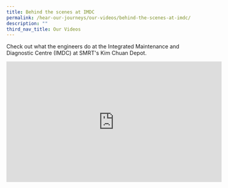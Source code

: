 ```yaml
---
title: Behind the scenes at IMDC
permalink: /hear-our-journeys/our-videos/behind-the-scenes-at-imdc/
description: ""
third_nav_title: Our Videos
---
```

Check out what the engineers do at the Integrated Maintenance and Diagnostic Centre (IMDC) at SMRT's Kim Chuan Depot.
<div class="bp-youtube">

<iframe allowfullscreen="" allow="accelerometer; autoplay; clipboard-write; encrypted-media; gyroscope; picture-in-picture; web-share" frameborder="0" title="YouTube video player" src="https://www.youtube.com/embed/OO3pX7eocCc?si=M5vo5Hy90RXOT0rj" height="315" width="560"></iframe>

</div>